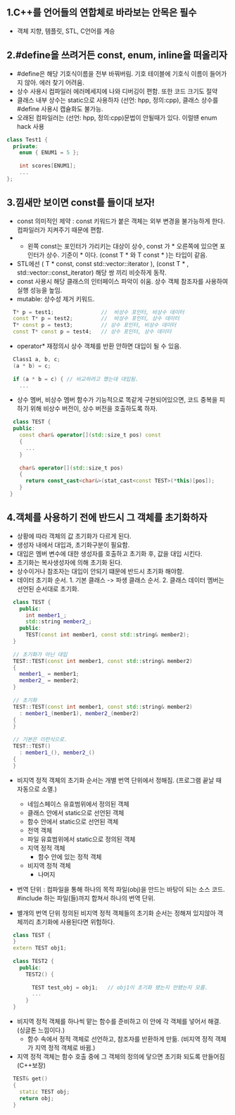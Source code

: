 ## 1.C++를 언어들의 연합체로 바라보는 안목은 필수
  - 객체 지향, 템플릿, STL, C언어를 계승

## 2.#define을 쓰려거든 const, enum, inline을 떠올리자
  - #define은 해당 기호식이름을 전부 바꿔버림. 기호 테이블에 기호식 이름이 들어가지 않아. 에러 찾기 어려움.
  - 상수 사용시 컴파일러 에러메세지에 나와 디버깅이 편함. 또한 코드 크기도 절약
  - 클래스 내부 상수는 static으로 사용하자 (선언: hpp, 정의:cpp), 클래스 상수를 #define 사용시 캡슐화도 불가능.
  - 오래된 컴파일러는 (선언: hpp, 정의:cpp)문법이 안될때가 있다. 이럴떈 enum hack 사용
```cpp
class Test1 {
  private:
    enum { ENUM1 = 5 };
    
    int scores[ENUM1];
    ...
};
```

## 3.낌새만 보이면 const를 들이대 보자!
  - const 의미적인 제약 : const 키워드가 붙은 객체는 외부 변경을 불가능하게 한다. 컴파일러가 지켜주기 때문에 편함.
  - * 왼쪽 const는 포인터가 가리키는 대상이 상수, const 가 * 오른쪽에 있으면 포인터가 상수. 기준이 * 이다. (const T * 와 T const * )는 타입이 같음.
  - STL에선  ( T * const, const std::vector<T>::iterator ), (const T * , std::vector<T>::const_iterator) 해당 쌍 끼리 비슷하게 동작.
  - const 사용시 해당 클래스의 인터페이스 파악이 쉬움. 상수 객체 참조자를 사용하여 실행 성능을 높임.
  - mutable: 상수성 제거 키워드.
```cpp
  T* p = test1;               //  비상수 포인터, 비상수 데이터
  const T* p = test2;         //  비상수 포인터, 상수 데이터
  T* const p = test3;         // 상수 포인터, 비상수 데이터
  const T* const p = test4;   // 상수 포인터, 상수 데이터
```
  
  - operator* 재정의시 상수 객체를 반환 안하면 대입이 될 수 있음.
```cpp
  Class1 a, b, c;
  (a * b) = c;
  
  if (a * b = c) { // 비교하려고 했는데 대입됨.
    ...
```
  
  - 상수 멤버, 비상수 멤버 함수가 기능적으로 똑같게 구현되어있으면, 코드 중복을 피하기 위해 비상수 버전이, 상수 버전을 호출하도록 하자.
```cpp
  class TEST {
  public:
    const char& operator[](std::size_t pos) const
    {
      ...
    }
  
    char& operator[](std::size_t pos)
    {
      return const_cast<char&>(stat_cast<const TEST>(*this)[pos]);
    }
 }
```
  
  
## 4.객체를 사용하기 전에 반드시 그 객체를 초기화하자
  - 상황에 따라 객체의 값 초기화가 다르게 된다.
  - 생성자 내에서 대입과, 초기화구분이 필요함.
  - 대입은 멤버 변수에 대한 생성자를 호출하고 초기화 후, 값을 대입 시킨다.
  - 초기화는 복사생성자에 의해 초기화 된다.
  - 상수이거나 참조자는 대입이 안되기 떄문에 반드시 초기화 해야함.
  - 데이터 초기화 순서.  1. 기본 클래스 -> 파생 클래스 순서. 2. 클래스 데이터 멤버는 선언된 순서대로 초기화.

```cpp
  class TEST {
    public:
      int member1_;
      std::string member2_;
    public:
      TEST(const int member1, const std::string& member2);
  }
  
  // 초기화가 아닌 대입
  TEST::TEST(const int member1, const std::string& member2)
  {
    member1_ = member1;
    member2_ = member2;
  }
  
  // 초기화
  TEST::TEST(const int member1, const std::string& member2)
    : member1_(member1), member2_(member2)
  {
  }
  
  // 기본은 이런식으로.
  TEST::TEST()
    : member1_(), member2_()
  {
  }
```
  
  - 비지역 정적 객체의 초기화 순서는 개별 번역 단위에서 정해짐. (프로그램 끝날 때 자동으로 소멸.)
    + 네임스페이스 유효범위에서 정의된 객체
    + 클래스 안에서 static으로 선언된 객체
    + 함수 안에서 static으로 선언된 객체
    + 전역 객체
    + 파일 유효범위에서 static으로 정의된 객체
  
    * 지역 정적 객체
      + 함수 안에 있는 정적 객체
    * 비지역 정적 객체
      + 나머지
  - 번역 단위 : 컴파일을 통해 하나의 목적 파일(obj)을 만드는 바탕이 되는 소스 코드. #include 하는 파일(들)까지 합쳐서 하나의 번역 단위.
  - 별개의 번역 단위 정의된 비지역 정적 객체들의 초기화 순서는 정해져 있지않아 객체끼리 초기화에 사용된다면 위험하다.
```cpp
  class TEST {
  }
  extern TEST obj1;
  
  class TEST2 {
    public:
      TEST2() {
    
        TEST test_obj = obj1;   // obj1이 초기화 됐는지 안됐는지 모름.
        ...
      }
  }
```
  
  - 비지역 정적 객체를 하나씩 맡는 함수를 준비하고 이 안에 각 객체를 넣어서 해결. (싱글톤 느낌이다.)
    * 함수 속에서 정적 객체로 선언하고, 참조자를 반환하게 만듦. (비지역 정적 객체가 지역 정적 객체로 바뀜.)
  - 지역 정적 객체는 함수 호출 중에 그 객체의 정의에 닿으면 초기화 되도록 만들어짐 (C++보장)
```cpp
  TEST& get()
  {
    static TEST obj;
    return obj;
  }
```
